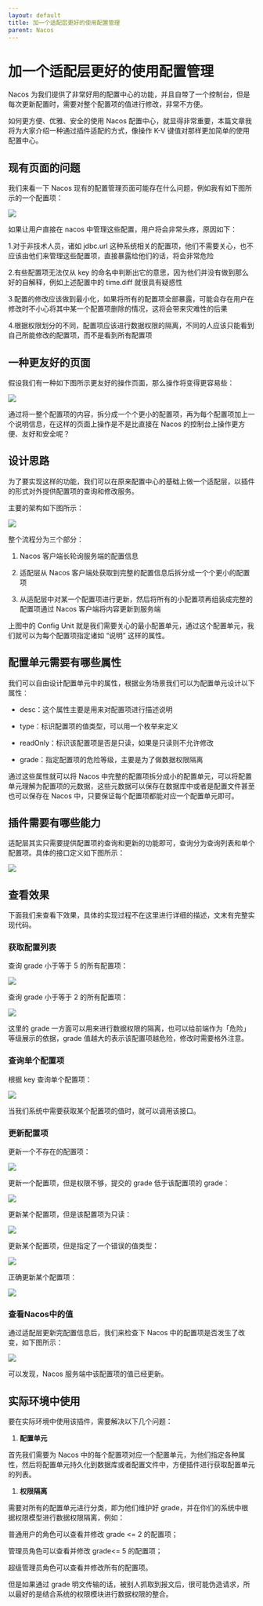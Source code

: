 ```yaml
---
layout: default
title: 加一个适配层更好的使用配置管理
parent: Nacos
---
```


# 加一个适配层更好的使用配置管理

Nacos 为我们提供了非常好用的配置中心的功能，并且自带了一个控制台，但是每次更新配置时，需要对整个配置项的值进行修改，非常不方便。

如何更方便、优雅、安全的使用 Nacos 配置中心，就显得非常重要，本篇文章我将为大家介绍一种通过插件适配的方式，像操作 K-V 键值对那样更加简单的使用配置中心。

## 现有页面的问题

我们来看一下 Nacos 现有的配置管理页面可能存在什么问题，例如我有如下图所示的一个配置项：

![](../../assets/images/Nacos/attachments/加一个适配层更好的使用配置管理_image_0.png)

如果让用户直接在 nacos 中管理这些配置，用户将会非常头疼，原因如下：

1.对于非技术人员，诸如 jdbc.url 这种系统相关的配置项，他们不需要关心，也不应该由他们来管理这些配置项，直接暴露给他们的话，将会非常危险

2.有些配置项无法仅从 key 的命名中判断出它的意思，因为他们并没有做到那么好的自解释，例如上述配置中的 time.diff 就很具有疑惑性

3.配置的修改应该做到最小化，如果将所有的配置项全部暴露，可能会存在用户在修改时不小心将其中某一个配置项删除的情况，这将会带来灾难性的后果

4.根据权限划分的不同，配置项应该进行数据权限的隔离，不同的人应该只能看到自己所能修改的配置项，而不是看到所有配置项

## 一种更友好的页面

假设我们有一种如下图所示更友好的操作页面，那么操作将变得更容易些：

![](../../assets/images/Nacos/attachments/加一个适配层更好的使用配置管理_image_1.png)

通过将一整个配置项的内容，拆分成一个个更小的配置项，再为每个配置项加上一个说明信息，在这样的页面上操作是不是比直接在 Nacos 的控制台上操作更方便、友好和安全呢？

## 设计思路

为了要实现这样的功能，我们可以在原来配置中心的基础上做一个适配层，以插件的形式对外提供配置项的查询和修改服务。

主要的架构如下图所示：

![](../../assets/images/Nacos/attachments/加一个适配层更好的使用配置管理_image_2.png)

整个流程分为三个部分：

1. Nacos 客户端长轮询服务端的配置信息

1. 适配层从 Nacos 客户端处获取到完整的配置信息后拆分成一个个更小的配置项

1. 从适配层中对某一个配置项进行更新，然后将所有的小配置项再组装成完整的配置项通过 Nacos 客户端将内容更新到服务端

上图中的 Config Unit 就是我们需要关心的最小配置单元，通过这个配置单元，我们就可以为每个配置项指定诸如 “说明” 这样的属性。

## 配置单元需要有哪些属性

我们可以自由设计配置单元中的属性，根据业务场景我们可以为配置单元设计以下属性：

- desc：这个属性主要是用来对配置项进行描述说明

- type：标识配置项的值类型，可以用一个枚举来定义

- readOnly：标识该配置项是否是只读，如果是只读则不允许修改

- grade：指定配置项的危险等级，主要是为了做数据权限隔离

通过这些属性就可以将 Nacos 中完整的配置项拆分成小的配置单元，可以将配置单元理解为配置项的元数据，这些元数据可以保存在数据库中或者是配置文件甚至也可以保存在 Nacos 中，只要保证每个配置项都能对应一个配置单元即可。

## 插件需要有哪些能力

适配层其实只需要提供配置项的查询和更新的功能即可，查询分为查询列表和单个配置项。具体的接口定义如下图所示：

![](../../assets/images/Nacos/attachments/加一个适配层更好的使用配置管理_image_3.png)

## 查看效果

下面我们来查看下效果，具体的实现过程不在这里进行详细的描述，文末有完整实现代码。

### 获取配置列表

查询 grade 小于等于 5 的所有配置项：

![](../../assets/images/Nacos/attachments/加一个适配层更好的使用配置管理_image_4.png)

查询 grade 小于等于 2 的所有配置项：

![](../../assets/images/Nacos/attachments/加一个适配层更好的使用配置管理_image_5.png)

这里的 grade 一方面可以用来进行数据权限的隔离，也可以给前端作为「危险」等级展示的依据，grade 值越大的表示该配置项越危险，修改时需要格外注意。

### 查询单个配置项

根据 key 查询单个配置项：

![](../../assets/images/Nacos/attachments/加一个适配层更好的使用配置管理_image_6.png)

当我们系统中需要获取某个配置项的值时，就可以调用该接口。

### 更新配置项

更新一个不存在的配置项：

![](../../assets/images/Nacos/attachments/加一个适配层更好的使用配置管理_image_7.png)

更新一个配置项，但是权限不够，提交的 grade 低于该配置项的 grade：

![](../../assets/images/Nacos/attachments/加一个适配层更好的使用配置管理_image_8.png)

更新某个配置项，但是该配置项为只读：

![](../../assets/images/Nacos/attachments/加一个适配层更好的使用配置管理_image_9.png)

更新某个配置项，但是指定了一个错误的值类型：

![](../../assets/images/Nacos/attachments/加一个适配层更好的使用配置管理_image_10.png)

正确更新某个配置项：

![](../../assets/images/Nacos/attachments/加一个适配层更好的使用配置管理_image_11.png)

### 查看Nacos中的值

通过适配层更新完配置信息后，我们来检查下 Nacos 中的配置项是否发生了改变，如下图所示：

![](../../assets/images/Nacos/attachments/加一个适配层更好的使用配置管理_image_12.png)

可以发现，Nacos 服务端中该配置项的值已经更新。

## 实际环境中使用

要在实际环境中使用该插件，需要解决以下几个问题：

1. **配置单元**

首先我们需要为 Nacos 中的每个配置项对应一个配置单元，为他们指定各种属性，然后将配置单元持久化到数据库或者配置文件中，方便插件进行获取配置单元的列表。

1. **权限隔离**

需要对所有的配置单元进行分类，即为他们维护好 grade，并在你们的系统中根据权限模型进行数据权限隔离，例如：

普通用户的角色可以查看并修改 grade <= 2 的配置项；

管理员角色可以查看并修改 grade<= 5 的配置项；

超级管理员角色可以查看并修改所有的配置项。

但是如果通过 grade 明文传输的话，被别人抓取到报文后，很可能伪造请求，所以最好的是结合系统的权限模块进行数据权限的整合。